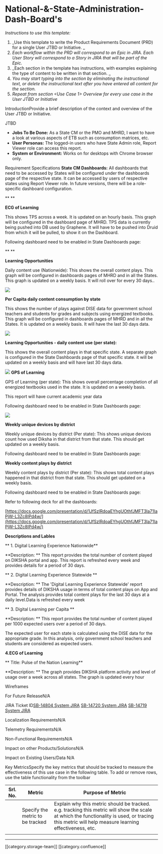 # National-&-State-Administration-Dash-Board's

_Instructions to use this template:_

1. \_Use this template to write the Product Requirements Document (PRD) for a single User JTBD or Initiative. \_
2. _Each workflow within the PRD will correspond to an Epic in JIRA. Each User Story will correspond to a Story in JIRA that will be part of the Epic._
3. \_Each section in the template has instructions, with examples explaining the type of content to be written in that section. \_
4. _You may start typing into the section by eliminating the instructional text, or delete the instructional text after you have entered all content for the section._
5. _Repeat from section \<Use Case 1> Overview for every use case in the User JTBD or Initiative_

IntroductionProvide a brief description of the context and overview of the User JTBD or Initiative.&#x20;

JTBD

* **Jobs To Be Done:**  As a State CM or the PMO and MHRD, I want to have a look at various aspects of ETB such as consumption matrices, etc.
* **User Personas:**  The logged-in users who have State Admin role, Report Viewer role can access this report.
* **System or Environment:**  Works on for desktops with Chrome browser only.

Requirement Specifications **State CM Dashboards:** All dashboards that need to be accessed by States will be configured under the dashboards page of the respective state. It can be accessed by users of respective states using Report Viewer role. In future versions, there will be a role-specific dashboard configuration.

\*\* \*\*

**ECG of Learning**

This shows TPS across a week. It is updated on an hourly basis. This graph will be configured in the dashboard page of MHRD. TPS data is currently being pushed into DB used by Graphene. It will have to be pushed into Druid from which it will be pulled, to show it on the Dashboard.

Following dashboard need to be enabled in State Dashboards page:

\*\*  \*\*

**Learning Opportunities** &#x20;

Daily content use (Nationwide): This shows the overall content plays. This graph will be configured in dashboards pages of MHRD and in all the States. This graph is updated on a weekly basis. It will roll over for every 30 days..

![](images/storage/CM.PNG)

**Per Capita daily content consumption by state**

This shows the number of plays against DISE data for government school teachers and students for grades and subjects using energized textbooks. This graph will be configured in dashboards pages of MHRD and in all the States. It is updated on a weekly basis. It will have the last 30 days data.

![](images/storage/CM2.png)

**Learning Opportunities - daily content use (per state):**

This shows the overall content plays in that specific state. A separate graph is configured in the State Dashboards page of that specific state. it will be updated on a weekly basis and will have last 30 days data.

![](images/storage/CM.PNG) **GPS of Learning**

GPS of Learning (per state): This shows overall percentage completion of all energized textbooks used in the state. It is updated on a weekly basis.

This report will have current academic year data

Following dashboard need to be enabled in State Dashboards page:

![](images/storage/L1.3.PNG)

**Weekly unique devices by district**

Weekly unique devices by district (Per state): This shows unique devices count how used Diksha in that district from that state. This should get updated on a weekly basis.&#x20;

Following dashboard need to be enabled in State Dashboards page:

**Weekly content plays by district**

Weekly content plays by district (Per state): This shows total content plays happened in that district from that state. This should get updated on a weekly basis.

Following dashboard need to be enabled in State Dashboards page:

Refer to following deck for all the dashboards:

[https://docs.google.com/presentation/d/1JfSzlRdoaEYhgUOthfJMFT3la71IaPjW-L3Zc8IPd4w/](https://docs.google.com/presentation/d/1JfSzlRdoaEYhgUOthfJMFT3la71IaPjW-L3Zc8IPd4w/)

**Descriptions and Lables**

\*\*       1. Digital Learning Experience Nationwide\*\*

\*\*Description: \*\* This report provides the total number of content played on DIKSHA portal and app. This report is refreshed every week and provides details for a period of 30 days.

\*\*       2. Digital Learning Experience Statewide \*\*

\*\*Description: \*\* The 'Digital Learning Experience Statewide' report provides details of DIKSHA usage in terms of total content plays on App and Portal. The analysis provides total content plays for the last 30 days at a daily level.Data is refreshed every week

\*\*      3. Digital Learning per Capita \*\*

\*\*Description: \*\* This report provides the total number of content played per 1000 expected users over a period of 30 days.

The expected user for each state is calculated using the DISE data for the appropriate grade. In this analysis, only government school teachers and students are considered as expected users.

&#x20;     **4.ECG of Learning**

\*\* Title: Pulse of the Nation Learning\*\*

\*\*Description: \*\* The graph provides DIKSHA platform activity and level of usage over a week across all states. The graph is updated every hour  &#x20;

Wireframes

For Future ReleaseN/A

JIRA Ticket ID[SB-14804 System JIRA](https://browse/SB-14804) [SB-14720 System JIRA](https://browse/SB-14720) [SB-14719 System JIRA](https://browse/SB-14719)

Localization RequirementsN/A

Telemetry RequirementsN/A

Non-Functional RequirementsN/A

Impact on other Products/SolutionsN/A

Impact on Existing Users/Data N/A

Key MetricsSpecify the key metrics that should be tracked to measure the effectiveness of this use case in the following table. To add or remove rows, use the table functionality from the toolbar

| Srl. No. | Metric                           | Purpose of Metric                                                                                                                                                                                  |
| -------- | -------------------------------- | -------------------------------------------------------------------------------------------------------------------------------------------------------------------------------------------------- |
|          | Specify the metric to be tracked | Explain why this metric should be tracked. e.g. tracking this metric will show the scale at which the functionality is used, or tracing this metric will help measure learning effectiveness, etc. |
|          |                                  |                                                                                                                                                                                                    |

***

\[\[category.storage-team]] \[\[category.confluence]]
